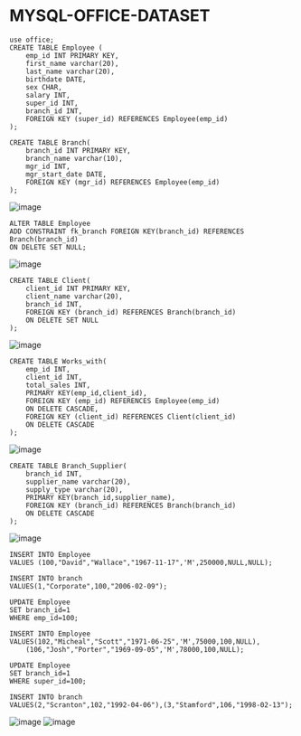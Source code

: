 # MYSQL-OFFICE-DATASET

```
use office;
CREATE TABLE Employee (
	emp_id INT PRIMARY KEY,
	first_name varchar(20),
	last_name varchar(20),
    birthdate DATE,
    sex CHAR,
    salary INT,
    super_id INT,
    branch_id INT,
    FOREIGN KEY (super_id) REFERENCES Employee(emp_id)
);
```

```
CREATE TABLE Branch(
	branch_id INT PRIMARY KEY,
    branch_name varchar(10),
    mgr_id INT,
    mgr_start_date DATE,
    FOREIGN KEY (mgr_id) REFERENCES Employee(emp_id)
);
```

![image](https://github.com/user-attachments/assets/cb9e02d3-e308-48b7-89ac-0c2532523c0f)

```
ALTER TABLE Employee
ADD CONSTRAINT fk_branch FOREIGN KEY(branch_id) REFERENCES Branch(branch_id)
ON DELETE SET NULL;
```
![image](https://github.com/user-attachments/assets/9e53750b-df01-41bc-a9d4-fb1b7e070419)

```
CREATE TABLE Client(
	client_id INT PRIMARY KEY,
    client_name varchar(20),
    branch_id INT,
    FOREIGN KEY (branch_id) REFERENCES Branch(branch_id)
    ON DELETE SET NULL
);
```
![image](https://github.com/user-attachments/assets/f53d6e6a-a8dd-45d2-9d89-58098e2cbff5)
```
CREATE TABLE Works_with(
	emp_id INT,
    client_id INT,
    total_sales INT,
    PRIMARY KEY(emp_id,client_id),
    FOREIGN KEY (emp_id) REFERENCES Employee(emp_id)
    ON DELETE CASCADE,
    FOREIGN KEY (client_id) REFERENCES Client(client_id)
    ON DELETE CASCADE
);

```
![image](https://github.com/user-attachments/assets/ef568a68-7734-46f0-b0f4-5d3a259e3148)


```
CREATE TABLE Branch_Supplier(
	branch_id INT,
    supplier_name varchar(20),
    supply_type varchar(20),
    PRIMARY KEY(branch_id,supplier_name),
    FOREIGN KEY (branch_id) REFERENCES Branch(branch_id) 
    ON DELETE CASCADE 
);
```
![image](https://github.com/user-attachments/assets/243df1aa-286f-47df-9138-2a4ef7b48dd5)

```
INSERT INTO Employee
VALUES (100,"David","Wallace","1967-11-17",'M',250000,NULL,NULL);

INSERT INTO branch
VALUES(1,"Corporate",100,"2006-02-09");

UPDATE Employee 
SET branch_id=1
WHERE emp_id=100;

INSERT INTO Employee
VALUES(102,"Micheal","Scott","1971-06-25",'M',75000,100,NULL),
	(106,"Josh","Porter","1969-09-05",'M',78000,100,NULL);

UPDATE Employee 
SET branch_id=1
WHERE super_id=100;

INSERT INTO branch
VALUES(2,"Scranton",102,"1992-04-06"),(3,"Stamford",106,"1998-02-13");
```
![image](https://github.com/user-attachments/assets/058d2540-a716-4448-9423-f555450732b5) ![image](https://github.com/user-attachments/assets/53b854ab-dace-4f81-acbb-6b8de1601213)







